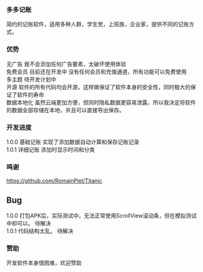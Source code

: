 ###  多多记账
简约的记账软件，适用多种人群，学生党，上班族，企业家，提供不同的记账方式。<br/>

### 优势
无广告 我不会添加任何广告要素，太破坏使用体验 <br/>
免费会员 目前还在开发中 没有任何会员和充值通道，所有功能可以免费使用 <br/>
多主题 待开发计划中 <br/>
开源 软件的所有代码均会开源，这样做保证了软件本身的安全性，同时极大的保证了软件的寿命  <br/>
数据本地化 虽然云端更加方便，但同时隐私数据更容易泄露，所以我决定将软件的数据全部存储在本地，并且可以直接导出保存。<br/>


### 开发进度

1.0.0 基础记账 实现了添加数据自动计算和保存记账记录 <br/>
1.0.1 详细记账 添加时显示时间和分类 <br/>

### 鸣谢
https://github.com/RomainPiel/Titanic

## Bug
1.0.0 打包APK后，实际测试中，无法正常使用ScrollView滚动条，但在模拟测试中却可以。 待解决<br/>
1.0.1 代码结构太乱。 待解决<br/>


### 赞助
开发软件本身很困难，欢迎赞助<br/>


